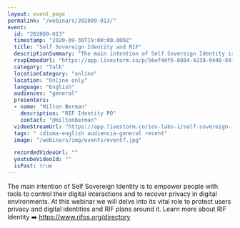 ```yaml
---
layout: event_page
permalink: "/webinars/202009-013/"
event:
  id: "202009-013"
  timestamp: "2020-09-30T19:00:00.000Z"
  title: "Self Sovereign Identity and RIF"
  descriptionSummary: "The main intention of Self Sovereign Identity is to empower people with tools to control their digital interactions and to recover privacy …"
  rsvpEmbedUrl: "https://app.livestorm.co/p/56ef4df6-6884-4238-9440-84f8c75408a1/form"
  category: "Talk"
  locationCategory: "online"
  location: "Online only"
  language: "English"
  audiences: "general"
  presenters:
  - name: "Milton Berman"
    description: "RIF Identity PO"
    contact: "@miltonberman"
  videoStreamUrl: "https://app.livestorm.co/iov-labs-1/self-sovereign-identity-and-rif"
  tags: " idioma-english audiencia-general recent"
  image: "/webinars/img/events/event7.jpg"

  recordedVideoUrl: ""
  youtubeVideoId: ""
  isPast: true
---
```



The main intention of Self Sovereign Identity is to empower people with tools to control their digital interactions and to recover privacy in digital environments.
At this webinar we will delve into its vital role to protect users privacy and digital identities and RIF plans around it.
Learn more about RIF Identity ➡️ https://www.rifos.org/directory

